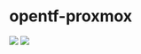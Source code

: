 # opentf-proxmox
<img src="https://img.shields.io/badge/-Proxmox-E57000.svg?logo=proxmox&style=plastic"> <img src="https://img.shields.io/badge/-HCL-00BAFF.svg?logo=HCL&style=plastic">
